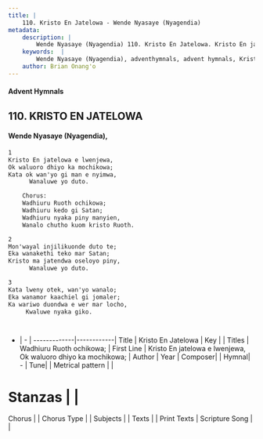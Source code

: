 ```yaml
---
title: |
    110. Kristo En Jatelowa - Wende Nyasaye (Nyagendia)
metadata:
    description: |
        Wende Nyasaye (Nyagendia) 110. Kristo En Jatelowa. Kristo En jatelowa e lwenjewa,  Ok waluoro dhiyo ka mochikowa; Kata ok wan'yo gi man e nyimwa,        Wanaluwe yo duto.  	Chorus: 	Wadhiuru Ruoth ochikowa;  	Wadhiuru kedo gi Satan; 	Wadhiuru nyaka piny manyien,  	Wanalo chutho kuom kristo Ruoth.  
    keywords:  |
        Wende Nyasaye (Nyagendia), adventhymnals, advent hymnals, Kristo En Jatelowa, Kristo En jatelowa e lwenjewa,  Ok waluoro dhiyo ka mochikowa;. Wadhiuru Ruoth ochikowa; 
    author: Brian Onang'o
---
```


#### Advent Hymnals
## 110. KRISTO EN JATELOWA
####  Wende Nyasaye (Nyagendia),

```txt
1
Kristo En jatelowa e lwenjewa, 
Ok waluoro dhiyo ka mochikowa;
Kata ok wan'yo gi man e nyimwa, 
      Wanaluwe yo duto.

	Chorus:
	Wadhiuru Ruoth ochikowa; 
	Wadhiuru kedo gi Satan;
	Wadhiuru nyaka piny manyien, 
	Wanalo chutho kuom kristo Ruoth.

2
Mon'wayal injilikuonde duto te;
Eka wanakethi teko mar Satan;
Kristo ma jatendwa oseloyo piny,
      Wanaluwe yo duto.

3
Kata lweny otek, wan'yo wanalo; 
Eka wanamor kaachiel gi jomaler;
Ka wariwo duondwa e wer mar locho, 
     Kwaluwe nyaka giko.




```

- |   -  |
-------------|------------|
Title | Kristo En Jatelowa |
Key |  |
Titles | Wadhiuru Ruoth ochikowa;  |
First Line | Kristo En jatelowa e lwenjewa,  Ok waluoro dhiyo ka mochikowa; |
Author | 
Year | 
Composer| |
Hymnal|  - |
Tune|  |
Metrical pattern | |
# Stanzas |  |
Chorus |  |
Chorus Type |  |
Subjects | |
Texts |  |
Print Texts | 
Scripture Song |  |
    
